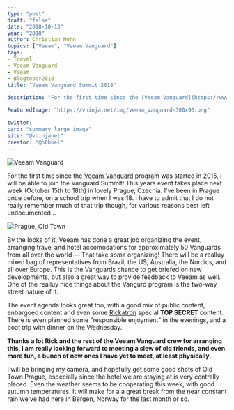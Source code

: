 ```yaml
---
type: "post"
draft: "false"
date: "2018-10-13"
year: "2018"
author: Christian Mohn
topics: ["Veeam", "Veeam Vanguard"]
tags:
- Travel
- Veeam Vanguard
- Veeam
- Blogtober2018
title: "Veeam Vanguard Summit 2018"

description: "For the first time since the [Veeam Vanguard](https://www.veeam.com/vanguard.html) program was started, I'll be able to join the Vanguard Summit! This event takes place next week (October 15th to 18th) in lovely Prague, Czechia."

FeaturedImage: "https://vninja.net/img/veeam_vanguard-300x96.png"

twitter:
card: "summary_large_image"
site: "@vninjanet"
creator: "@h0bbel" 
---
```


![Veeam Vanguard](/img/veeam_vanguard-300x96.png#center)

For the first time since the [Veeam Vanguard](https://www.veeam.com/vanguard.html) program was started in 2015, I will be able to join the Vanguard Summit! This years event takes place next week (October 15th to 18th) in lovely Prague, Czechia. I've been in Prague once before, on a school trip when I was 18. I have to admit that I do not really remember much of that trip though, for various reasons best left undocumented...

![Prague, Old Town](/img/Prague.jpg#center)

By the looks of it, Veeam has done a great job organizing the event, arranging travel and hotel accomodations for approximately 50 Vanguards from all over the world — That  take *some* organizing! There will be a realluy mixed bag of representatives from Brazil, the US, Australia, the Nordics, and all over Europe. This is the Vanguards chance to get briefed on new developments, but also a great way to provide feedback to Veeam as well. One of the realluy nice things about the Vangurd program is the two-way street nature of it.

The event agenda looks great too, with a good mix of public content, enbargoed content and even some [Rickatron](https://twitter.com/RickVanover) special **TOP SECRET** content. There is even planned some "responsible enjoyment" in the evenings, and a boat trip with dinner on the Wednesday.

**Thanks a lot Rick and the rest of the Veeam Vanguard crew for arranging this, I am really looking forward to meeting a slew of old friends, and even more fun, a bunch of new ones I have yet to meet, at least physically.**

I will be bringing my camera, and hopefully get some good shots of Old Town Prague, especially since the hotel we are staying at is very centrally placed. Even the weather seems to be cooperating this week, with good autumn temperatures. It will make for a a great break from the near constant rain we've had here in Bergen, Norway for the last month or so.
